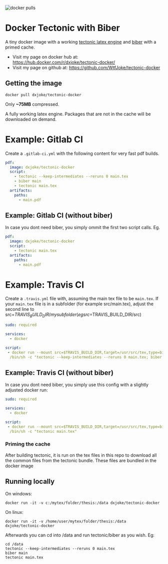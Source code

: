 ![docker pulls](https://img.shields.io/docker/pulls/dxjoke/tectonic-docker.svg)
# Docker Tectonic with Biber 
A tiny docker image with a working [tectonic latex
engine](https://tectonic-typesetting.github.io/en-US/index.html) and [biber](https://github.com/plk/biblatex) with a primed cache.

* Visit my page on docker hub at: https://hub.docker.com/r/dxjoke/tectonic-docker/
* Visit my page on github at: https://github.com/WtfJoke/tectonic-docker


## Getting the image
```
docker pull dxjoke/tectonic-docker
```

Only **~75MB** compressed.

A fully working latex engine. Packages that are not in the cache will be
downloaded on demand.

# Example: Gitlab CI

Create a `.gitlab-ci.yml` with the following content for very fast
pdf builds.

```yaml
pdf:
  image: dxjoke/tectonic-docker
  script:
    - tectonic --keep-intermediates --reruns 0 main.tex
    - biber main
    - tectonic main.tex
  artifacts:
    paths:
      - main.pdf
```

## Example: Gitlab CI (without biber)
In case you dont need biber, you simply ommit the first two script calls. Eg.

```yaml
pdf:
  image: dxjoke/tectonic-docker
  script:
    - tectonic main.tex
  artifacts:
    paths:
      - main.pdf
```

# Example: Travis CI
Create a `.travis.yml` file with, assuming the main tex file to be `main.tex`.
If your `main.tex` file is in a subfolder (for example src/main.tex), adjust the second line to src=$TRAVIS_BUILD_DIR/mysubfolder (eg src=$TRAVIS_BUILD_DIR/src)

```yaml
sudo: required

services:
  - docker

script:
 - docker run --mount src=$TRAVIS_BUILD_DIR,target=/usr/src/tex,type=bind dxjoke/tectonic-docker
  /bin/sh -c "tectonic --keep-intermediates --reruns 0 main.tex; biber main; tectonic main.tex"
```

## Example: Travis CI (without biber)
In case you dont need biber, you simply use this config with a slightly adjusted docker run:
```yaml
sudo: required

services:
  - docker

script:
 - docker run --mount src=$TRAVIS_BUILD_DIR,target=/usr/src/tex,type=bind dxjoke/tectonic-docker
  /bin/sh -c "tectonic main.tex"
```

### Priming the cache

After building tectonic, it is run on the tex files in this repo to
download all the common files from the tectonic bundle. These files are bundled in the docker image

## Running locally
On windows:

`docker run -it -v c:/mytex/folder/thesis:/data dxjoke/tectonic-docker`

On linux:

`docker run -it -v /home/user/mytex/folder/thesis:/data dxjoke/tectonic-docker`

Afterwards you can cd into /data and run tectonic/biber as you wish.
Eg:
```
cd /data
tectonic --keep-intermediates --reruns 0 main.tex
biber main
tectonic main.tex
```

